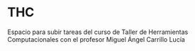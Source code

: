 # THC
Espacio para subir tareas del curso de Taller de Herramientas Computacionales con el profesor Miguel Ángel Carrillo Lucía
